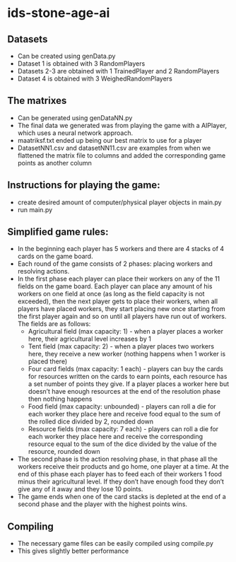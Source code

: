 # ids-stone-age-ai

## Datasets
* Can be created using genData.py
* Dataset 1 is obtained with 3 RandomPlayers
* Datasets 2-3 are obtained with 1 TrainedPlayer and 2 RandomPlayers
* Dataset 4 is obtained with 3 WeighedRandomPlayers

## The matrixes
* Can be generated using genDataNN.py
* The final data we generated was from playing the game with a AIPlayer, which uses a neural network approach.
* maatriksf.txt ended up being our best matrix to use for a player
* DatasetNN1.csv and datasetNN11.csv are examples from when we flattened the matrix file to columns and added the corresponding game points as another column

## Instructions for playing the game:
* create desired amount of computer/physical player objects in main.py
* run main.py

## Simplified game rules:
* In the beginning each player has 5 workers and there are 4 stacks of 4 cards on the game board.
* Each round of the game consists of 2 phases: placing workers and resolving actions.
* In the first phase each player can place their workers on any of the 11 fields on the game board. Each player can place any amount of his workers on one field at once (as long as the field capacity is not exceeded), then the next player gets to place their workers, when all players have placed workers, they start placing new once starting from the first player again and so on until all players have run out of workers. The fields are as follows:  
  * Agricultural field (max capacity: 1) - when a player places a worker here, their agricultural level increases by 1
  * Tent field (max capacity: 2) - when a player places two workers here, they receive a new worker (nothing happens when 1 worker is placed there)
  * Four card fields (max capacity: 1 each) - players can buy the cards for resources written on the cards to earn points, each resource has a set number of points they give. If a player places a worker here but doesn’t have enough resources at the end of the resolution phase then nothing happens
  * Food field (max capacity: unbounded) - players can roll a die for each worker they place here and receive food equal to the sum of the rolled dice divided by 2, rounded down
  * Resource fields (max capacity: 7 each) - players can roll a die for each worker they place here and receive the corresponding resource equal to the sum of the dice divided by the value of the resource, rounded down
* The second phase is the action resolving phase, in that phase all the workers receive their products and go home, one player at a time. At the end of this phase each player has to feed each of their workers 1 food minus their agricultural level. If they don’t have enough food they don’t give any of it away and they lose 10 points.
* The game ends when one of the card stacks is depleted at the end of a second phase and the player with the highest points wins.

## Compiling
* The necessary game files can be easily compiled using compile.py
* This gives slightly better performance
